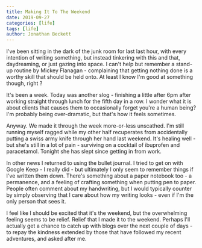 ```yaml
---
title: Making It To The Weekend
date: 2019-09-27
categories: [life]
tags: [life]
author: Jonathan Beckett
---
```


I've been sitting in the dark of the junk room for last last hour, with every intention of writing something, but instead tinkering with this and that, daydreaming, or just gazing into space. I can't help but remember a stand-up routine by Mickey Flanagan - complaining that getting nothing done is a worthy skill that should be held onto. At least I know I'm good at something though, right ?

It's been a week. Today was another slog - finishing a little after 6pm after working straight through lunch for the fifth day in a row. I wonder what it is about clients that causes them to occasionally forget you're a human being? I'm probably being over-dramatic, but that's how it feels sometimes.

Anyway. We made it through the week more-or-less unscathed. I'm still running myself ragged while my other half recuperates from accidentally putting a swiss army knife through her hand last weekend. It's healing well - but she's still in a lot of pain - surviving on a cocktail of ibuprofen and paracetamol. Tonight she has slept since getting in from work.

In other news I returned to using the bullet journal. I tried to get on with Google Keep - I really did - but ultimately I only seem to remember things if I've written them down. There's something about a paper notebook too - a permanence, and a feeling of crafting something when putting pen to paper. People often comment about my handwriting, but I would typically counter by simply observing that I care about how my writing looks - even if I'm the only person that sees it.

I feel like I should be excited that it's the weekend, but the overwhelming feeling seems to be relief. Relief that I made it to the weekend. Perhaps I'll actually get a chance to catch up with blogs over the next couple of days - to repay the kindness extended by those that have followed my recent adventures, and asked after me.